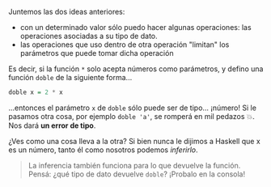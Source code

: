 Juntemos las dos ideas anteriores: 

  * con un determinado valor sólo puedo hacer algunas operaciones: las operaciones asociadas a su tipo de dato. 
  * las operaciones que uso dentro de otra operación  "limitan" los parámetros que puede tomar dicha operación
  
Es decir, si la función `*` solo acepta números como parámetros, y defino una función `doble` de la siguiente forma... 

```haskell
doble x = 2 * x
```

...entonces el parámetro `x` de `doble` sólo puede ser de tipo... ¡número! Si le pasamos otra cosa, por ejemplo `doble 'a'`, se romperá en mil pedazos :boom:. Nos dará **un error de tipo**. 

¿Ves como una cosa lleva a la otra? Si bien nunca le dijimos a Haskell que x es un número, tanto él como nosotros podemos _inferirlo_.

> La inferencia también funciona para lo que devuelve la función. Pensá: ¿qué tipo de dato devuelve `doble`? ¡Probalo en la consola!

